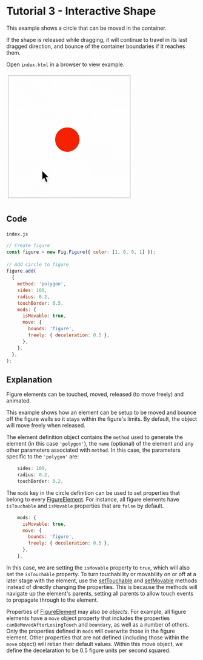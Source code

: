 # Tutorial 3 - Interactive Shape

This example shows a circle that can be moved in the container.

If the shape is released while dragging, it will continue to travel in its last dragged direction, and bounce of the container boundaries if it reaches them.

Open `index.html` in a browser to view example.

![example](./example.gif)

## Code
`index.js`
```js
// Create figure
const figure = new Fig.Figure({ color: [1, 0, 0, 1] });

// Add circle to figure
figure.add(
  {
    method: 'polygon',
    sides: 100,
    radius: 0.2,
    touchBorder: 0.5,
    mods: {
      isMovable: true,
      move: {
        bounds: 'figure',
        freely: { deceleration: 0.5 },
      },
    },
  },
);
```

## Explanation
Figure elements can be touched, moved, released (to move freely) and animated.

This example shows how an element can be setup to be moved and bounce off the figure walls so it stays within the figure's limits. By default, the object will move freely when released.

The element definition object contains the `method` used to generate the element (in this case `'polygon'`), the `name`  (optional) of the element and any other parameters associated with `method`. In this case, the parameters specific to the `'polygon'` are:

```js
    sides: 100,
    radius: 0.2,
    touchBorder: 0.2,
```


The `mods` key in the circle definition can be used to set properties that belong to every [FigureElement](https://airladon.github.io/FigureOne/api/#figureelement). For instance, all figure elements have `isTouchable` and `isMovable` properties that are `false` by default.

```js
    mods: {
      isMovable: true,
      move: {
        bounds: 'figure',
        freely: { deceleration: 0.5 },
      },
    },
```

In this case, we are setting the `isMovable` property to `true`, which will also set the `isTouchable` property. To turn touchability or movability on or off at a later stage with the element, use the [setTouchable](https://airladon.github.io/FigureOne/api/#figureelementsettouchable) and [setMovable](https://airladon.github.io/FigureOne/api/#figureelementsetmovable) methods instead of directly changing the properties. This is because the methods will navigate up the element's parents, setting all parents to allow touch events to propagate through to the element.

Properties of [FigureElement](https://airladon.github.io/FigureOne/api/#figureelement) may also be *objects*. For example, all figure elements have a `move` object property that includes the properties `canBeMovedAfterLosingTouch` and `boundary`, as well as a number of others. Only the properties defined in `mods` will overwrite those in the figure element. Other properties that are not defined (including those within the `move` object) will retian their default values. Within this move object, we define the decelaration to be 0.5 figure units per second squared.
